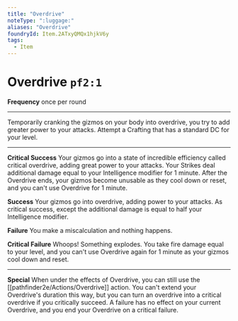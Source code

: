 ```yaml
---
title: "Overdrive"
noteType: ":luggage:"
aliases: "Overdrive"
foundryId: Item.2ATxyQMQx1hjkV6y
tags:
  - Item
---
```


# Overdrive `pf2:1`

**Frequency** once per round

* * *

Temporarily cranking the gizmos on your body into overdrive, you try to add greater power to your attacks. Attempt a Crafting that has a standard DC for your level.

* * *

**Critical Success** Your gizmos go into a state of incredible efficiency called critical overdrive, adding great power to your attacks. Your Strikes deal additional damage equal to your Intelligence modifier for 1 minute. After the Overdrive ends, your gizmos become unusable as they cool down or reset, and you can't use Overdrive for 1 minute.

**Success** Your gizmos go into overdrive, adding power to your attacks. As critical success, except the additional damage is equal to half your Intelligence modifier.

**Failure** You make a miscalculation and nothing happens.

**Critical Failure** Whoops! Something explodes. You take fire damage equal to your level, and you can't use Overdrive again for 1 minute as your gizmos cool down and reset.

* * *

**Special** When under the effects of Overdrive, you can still use the [[pathfinder2e/Actions/Overdrive]] action. You can't extend your Overdrive's duration this way, but you can turn an overdrive into a critical overdrive if you critically succeed. A failure has no effect on your current Overdrive, and you end your Overdrive on a critical failure.

